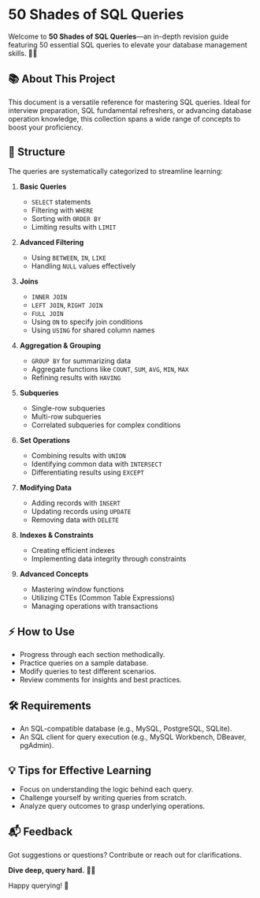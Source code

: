 # 50 Shades of SQL Queries

Welcome to **50 Shades of SQL Queries**—an in-depth revision guide featuring 50 essential SQL queries to elevate your database management skills. 🌹🔥

## 📚 About This Project
This document is a versatile reference for mastering SQL queries. Ideal for interview preparation, SQL fundamental refreshers, or advancing database operation knowledge, this collection spans a wide range of concepts to boost your proficiency.

## 📂 Structure
The queries are systematically categorized to streamline learning:

1. **Basic Queries**
   - `SELECT` statements
   - Filtering with `WHERE`
   - Sorting with `ORDER BY`
   - Limiting results with `LIMIT`

2. **Advanced Filtering**
   - Using `BETWEEN`, `IN`, `LIKE`
   - Handling `NULL` values effectively

3. **Joins**
   - `INNER JOIN`
   - `LEFT JOIN`, `RIGHT JOIN`
   - `FULL JOIN`
   - Using `ON` to specify join conditions
   - Using `USING` for shared column names

4. **Aggregation & Grouping**
   - `GROUP BY` for summarizing data
   - Aggregate functions like `COUNT`, `SUM`, `AVG`, `MIN`, `MAX`
   - Refining results with `HAVING`

5. **Subqueries**
   - Single-row subqueries
   - Multi-row subqueries
   - Correlated subqueries for complex conditions

6. **Set Operations**
   - Combining results with `UNION`
   - Identifying common data with `INTERSECT`
   - Differentiating results using `EXCEPT`

7. **Modifying Data**
   - Adding records with `INSERT`
   - Updating records using `UPDATE`
   - Removing data with `DELETE`

8. **Indexes & Constraints**
   - Creating efficient indexes
   - Implementing data integrity through constraints

9. **Advanced Concepts**
   - Mastering window functions
   - Utilizing CTEs (Common Table Expressions)
   - Managing operations with transactions

## ⚡ How to Use
- Progress through each section methodically.
- Practice queries on a sample database.
- Modify queries to test different scenarios.
- Review comments for insights and best practices.

## 🛠 Requirements
- An SQL-compatible database (e.g., MySQL, PostgreSQL, SQLite).
- An SQL client for query execution (e.g., MySQL Workbench, DBeaver, pgAdmin).

## 💡 Tips for Effective Learning
- Focus on understanding the logic behind each query.
- Challenge yourself by writing queries from scratch.
- Analyze query outcomes to grasp underlying operations.

## 📬 Feedback
Got suggestions or questions? Contribute or reach out for clarifications.

**Dive deep, query hard.** 💋🖤

Happy querying! 🚀


